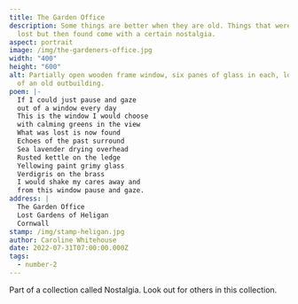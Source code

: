 ```yaml
---
title: The Garden Office
description: Some things are better when they are old. Things that were thought
  lost but then found come with a certain nostalgia.
aspect: portrait
image: /img/the-gardeners-office.jpg
width: "400"
height: "600"
alt: Partially open wooden frame window, six panes of glass in each, looking out
  of an old outbuilding.
poem: |-
  If I could just pause and gaze
  out of a window every day
  This is the window I would choose
  with calming greens in the view
  What was lost is now found
  Echoes of the past surround
  Sea lavender drying overhead
  Rusted kettle on the ledge
  Yellowing paint grimy glass
  Verdigris on the brass
  I would shake my cares away and
  from this window pause and gaze.
address: |
  The Garden Office
  Lost Gardens of Heligan
  Cornwall
stamp: /img/stamp-heligan.jpg
author: Caroline Whitehouse
date: 2022-07-31T07:00:00.000Z
tags:
  - number-2
---
```

Part of a collection called Nostalgia. Look out for others in this collection.